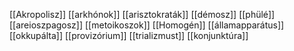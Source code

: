 
[[Akropolisz]]
[[arkhónok]]
[[arisztokraták]]
[[démosz]]
[[phülé]]
[[areioszpagosz]]
[[metoikoszok]]
[[Homogén]]
[[államapparátus]]
[[okkupálta]]
[[provizórium]]
[[trializmust]]
[[konjunktúra]]